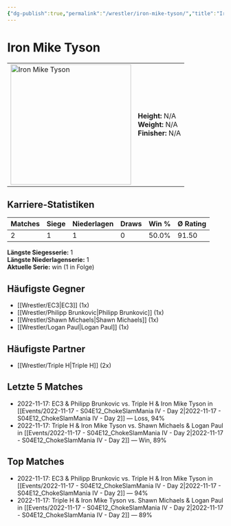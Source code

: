 ```yaml
---
{"dg-publish":true,"permalink":"/wrestler/iron-mike-tyson/","title":"Iron Mike Tyson","tags":["wrestler"],"noteIcon":""}
---
```



# Iron Mike Tyson

<table>
        <tr>
        <td><img src="https://github.com/CptSpaulding1980/choke-slam-wrestling/releases/download/images/Iron_Mike_Tyson.png" width="280" alt="Iron Mike Tyson"></td>
        <td>
        <b>Height:</b> N/A<br>
        <b>Weight:</b> N/A<br>
        <b>Finisher:</b> N/A<br>
        </td>
        </tr>
        </table>
        

## Karriere-Statistiken

| Matches | Siege | Niederlagen | Draws | Win % | Ø Rating |
|---------|-------|-------------|-------|-------|-----------|
| 2 | 1 | 1 | 0 | 50.0% | 91.50 |

**Längste Siegesserie:** 1<br>**Längste Niederlagenserie:** 1<br>**Aktuelle Serie:** win (1 in Folge)


## Häufigste Gegner
- [[Wrestler/EC3\|EC3]] (1x)
- [[Wrestler/Philipp Brunkovic\|Philipp Brunkovic]] (1x)
- [[Wrestler/Shawn Michaels\|Shawn Michaels]] (1x)
- [[Wrestler/Logan Paul\|Logan Paul]] (1x)

## Häufigste Partner
- [[Wrestler/Triple H\|Triple H]] (2x)

## Letzte 5 Matches
- 2022-11-17: EC3 & Philipp Brunkovic vs. Triple H & Iron Mike Tyson in [[Events/2022-11-17 - S04E12_ChokeSlamMania IV - Day 2\|2022-11-17 - S04E12_ChokeSlamMania IV - Day 2]] — Loss, 94%
- 2022-11-17: Triple H & Iron Mike Tyson vs. Shawn Michaels & Logan Paul in [[Events/2022-11-17 - S04E12_ChokeSlamMania IV - Day 2\|2022-11-17 - S04E12_ChokeSlamMania IV - Day 2]] — Win, 89%

## Top Matches
- 2022-11-17: EC3 & Philipp Brunkovic vs. Triple H & Iron Mike Tyson in [[Events/2022-11-17 - S04E12_ChokeSlamMania IV - Day 2\|2022-11-17 - S04E12_ChokeSlamMania IV - Day 2]] — 94%
- 2022-11-17: Triple H & Iron Mike Tyson vs. Shawn Michaels & Logan Paul in [[Events/2022-11-17 - S04E12_ChokeSlamMania IV - Day 2\|2022-11-17 - S04E12_ChokeSlamMania IV - Day 2]] — 89%
